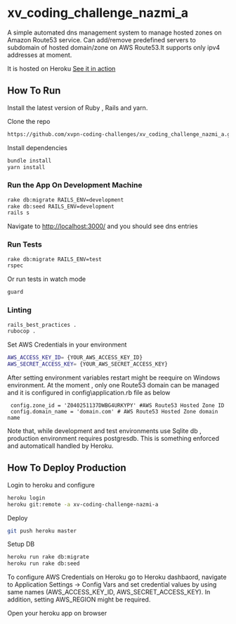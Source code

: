 # xv_coding_challenge_nazmi_a

A simple automated dns management system to manage hosted zones on Amazon Route53 service. Can add/remove predefined servers
to subdomain of hosted domain/zone on AWS Route53.It supports only  ipv4 addresses at moment.

It is hosted on Heroku [See it in action](https://xv-coding-challenge-nazmi-a.herokuapp.com/)

## How To Run
Install the latest version of Ruby , Rails and yarn.

Clone the repo

```bash
https://github.com/xvpn-coding-challenges/xv_coding_challenge_nazmi_a.git
```

Install dependencies
```bash
bundle install
yarn install
```

### Run the App On Development Machine
```bash
rake db:migrate RAILS_ENV=development
rake db:seed RAILS_ENV=development
rails s
```
Navigate to  [http://localhost:3000/](http://localhost:3000/) and you should see dns entries

### Run Tests
```bash
rake db:migrate RAILS_ENV=test 
rspec
```

Or run tests in watch mode
```bash
guard
```

### Linting
```bash
rails_best_practices .
rubocop .
```

Set AWS Credentials in your environment
```bash
AWS_ACCESS_KEY_ID= {YOUR_AWS_ACCESS_KEY_ID}
AWS_SECRET_ACCESS_KEY= {YOUR_AWS_SECRET_ACCESS_KEY}
```
After setting environment variables restart might be reequire on Windows environment.
At the moment , only one Route53 domain can be managed and it is configured in config\application.rb file as below

```
 config.zone_id = 'Z040251137DWBG4URKYPY' #AWS Route53 Hosted Zone ID
 config.domain_name = 'domain.com' # AWS Route53 Hosted Zone domain name
```

Note that,  while development and test environments use  Sqlite db , production environment requires postgresdb.
This is something enforced and automaticall handled by Heroku.

## How To Deploy Production
Login to heroku and configure

```bash
heroku login
heroku git:remote -a xv-coding-challenge-nazmi-a
```

Deploy
```bash
git push heroku master
```

Setup DB
```bash
heroku run rake db:migrate
heroku run rake db:seed
```

To configure AWS Credentials on Heroku go to Heroku dashbaord, navigate to Application Settings -> Config Vars and set credential values by using same names (AWS_ACCESS_KEY_ID, AWS_SECRET_ACCESS_KEY). In addition, setting AWS_REGION might be required.

Open your heroku app on browser